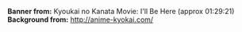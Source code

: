 **Banner from:** Kyoukai no Kanata Movie: I'll Be Here (approx 01:29:21)
**Background from:** http://anime-kyokai.com/